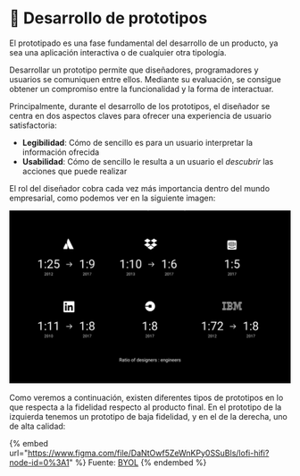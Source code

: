 # 📱 Desarrollo de prototipos

El prototipado es una fase fundamental del desarrollo de un producto, ya sea una aplicación interactiva o de cualquier otra tipología.

Desarrollar un prototipo permite que diseñadores, programadores y usuarios se comuniquen entre ellos. Mediante su evaluación, se consigue obtener un compromiso entre la funcionalidad y la forma de interactuar.

Principalmente, durante el desarrollo de los prototipos, el diseñador se centra en dos aspectos claves para ofrecer una experiencia de usuario satisfactoria:

* **Legibilidad**: Cómo de sencillo es para un usuario interpretar la información ofrecida
* **Usabilidad**: Cómo de sencillo le resulta a un usuario el _descubrir_ las acciones que puede realizar

El rol del diseñador cobra cada vez más importancia dentro del mundo empresarial, como podemos ver en la siguiente imagen:

![Ratio diseñadores : Ingenieros](.gitbook/assets/ratio.png)

Como veremos a continuación, existen diferentes tipos de prototipos en lo que respecta a la fidelidad respecto al producto final. En el prototipo de la izquierda tenemos un prototipo de baja fidelidad, y en el de la derecha, uno de alta calidad:

{% embed url="https://www.figma.com/file/DaNtOwf5ZeWnKPy0SSuBls/lofi-hifi?node-id=0%3A1" %}
Fuente: [BYOL](https://bringyourownlaptop.com)
{% endembed %}
